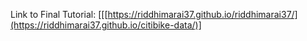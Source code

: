 
Link to Final Tutorial:
[[[https://riddhimarai37.github.io/riddhimarai37/](https://riddhimarai37.github.io/citibike-data/)]
